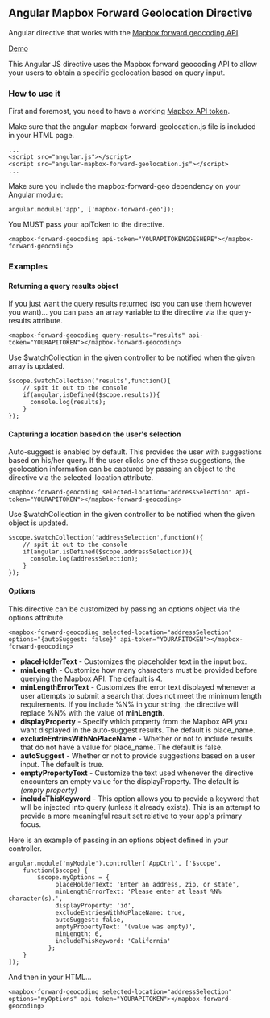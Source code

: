 ## Angular Mapbox Forward Geolocation Directive
Angular directive that works with the [Mapbox forward geocoding API](https://www.mapbox.com/developers/api/geocoding/#forward).

[Demo](http://mike-loffland.github.io/angular-mapbox-forward-geolocation-directive)

This Angular JS directive uses the Mapbox forward geocoding API to allow your users to obtain a specific geolocation based on query input.

### How to use it

First and foremost, you need to have a working [Mapbox API token](https://www.mapbox.com/developers/api/#access-tokens).

Make sure that the angular-mapbox-forward-geolocation.js file is included in your HTML page.

    ...
    <script src="angular.js"></script>
    <script src="angular-mapbox-forward-geolocation.js"></script>
    ...


Make sure you include the mapbox-forward-geo dependency on your Angular module:

    angular.module('app', ['mapbox-forward-geo']);

You MUST pass your apiToken to the directive.

    <mapbox-forward-geocoding api-token="YOURAPITOKENGOESHERE"></mapbox-forward-geocoding>

### Examples

#### Returning a query results object

If you just want the query results returned (so you can use them however you want)... you can pass an array variable to the directive via the query-results attribute.

    <mapbox-forward-geocoding query-results="results" api-token="YOURAPITOKEN"></mapbox-forward-geocoding>

Use $watchCollection in the given controller to be notified when the given array is updated.

    $scope.$watchCollection('results',function(){
        // spit it out to the console
        if(angular.isDefined($scope.results)){
          console.log(results);
        }
    });
#### Capturing a location based on the user's selection

Auto-suggest is enabled by default. This provides the user with suggestions based on his/her query. If the user clicks one of these suggestions, the geolocation information can be captured by passing an object to the directive via the selected-location attribute.

    <mapbox-forward-geocoding selected-location="addressSelection" api-token="YOURAPITOKEN"></mapbox-forward-geocoding>

Use $watchCollection in the given controller to be notified when the given object is updated.

    $scope.$watchCollection('addressSelection',function(){
        // spit it out to the console
        if(angular.isDefined($scope.addressSelection)){
          console.log(addressSelection);
        }
    });

#### Options

This directive can be customized by passing an options object via the options attribute.

    <mapbox-forward-geocoding selected-location="addressSelection" options="{autoSuggest: false}" api-token="YOURAPITOKEN"></mapbox-forward-geocoding>


* **placeHolderText** - Customizes the placeholder text in the input box.
* **minLength** - Customize how many characters must be provided before querying the Mapbox API. The default is 4.
* **minLengthErrorText** - Customizes the error text displayed whenever a user attempts to submit a search that does not meet the minimum length requirements. If you include %N% in your string, the directive will replace %N% with the value of **minLength**.
* **displayProperty** - Specify which property from the Mapbox API you want displayed in the auto-suggest results. The default is place_name.
* **excludeEntriesWithNoPlaceName** - Whether or not to include results that do not have a value for place_name. The default is false.
* **autoSuggest** - Whether or not to provide suggestions based on a user input. The default is true.
* **emptyPropertyText** - Customize the text used whenever the directive encounters an empty value for the displayProperty. The default is _(empty property)_
* **includeThisKeyword** - This option allows you to provide a keyword that will be injected into query (unless it already exists). This is an attempt to provide a more meaningful result set relative to your app's primary focus.

Here is an example of passing in an options object defined in your controller.

    angular.module('myModule').controller('AppCtrl', ['$scope',
        function($scope) {
            $scope.myOptions = {
                 placeHolderText: 'Enter an address, zip, or state',
                 minLengthErrorText: 'Please enter at least %N% character(s).',
                 displayProperty: 'id',
                 excludeEntriesWithNoPlaceName: true,
                 autoSuggest: false,
                 emptyPropertyText: '(value was empty)',
                 minLength: 6,
                 includeThisKeyword: 'California'
               };
        }
    ]);

And then in your HTML...

    <mapbox-forward-geocoding selected-location="addressSelection" options="myOptions" api-token="YOURAPITOKEN"></mapbox-forward-geocoding>




